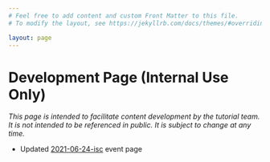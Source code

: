 ```yaml
---
# Feel free to add content and custom Front Matter to this file.
# To modify the layout, see https://jekyllrb.com/docs/themes/#overriding-theme-defaults

layout: page
---
```

# Development Page (Internal Use Only)

*This page is intended to facilitate content development by the tutorial team.  It is not intended to be referenced in public.  It is subject to change at any time.*

* Updated [2021-06-24-isc](2021-06-24-isc/2021-06-24-isc) event page